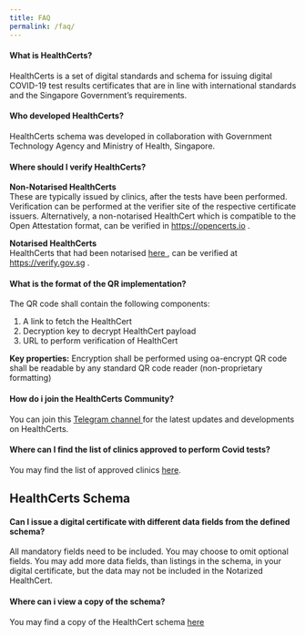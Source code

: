 ```yaml
---
title: FAQ
permalink: /faq/
---
```


#### What is HealthCerts?
HealthCerts is a set of digital standards and schema for issuing digital COVID-19 test results certificates that are in line with international standards and the Singapore Government’s requirements. 

#### Who developed HealthCerts?
HealthCerts schema was developed in collaboration with Government Technology Agency and Ministry of Health, Singapore.

#### Where should I verify HealthCerts?
**Non-Notarised HealthCerts**<br>
These are typically issued by clinics, after the tests have been performed. Verification can be performed at the verifier site of the respective certificate issuers. Alternatively, a non-notarised HealthCert which is compatible to the Open Attestation format, can be verified in <a target="_blank" href="https://opencerts.io"> https://opencerts.io </a>. 
 
**Notarised HealthCerts**<br>
HealthCerts that had been notarised <a target="_blank" href="https://notarise.gov.sg"> here </a>, can be verified at <a target="_blank" href="https://verify.gov.sg">https://verify.gov.sg </a>.

#### What is the format of the QR implementation?
The QR code shall contain the following components:
<ol class="roman"> 
<li>A link to fetch the HealthCert</li>
<li>Decryption key to decrypt HealthCert payload</li>
<li>URL to perform verification of HealthCert</li>
</ol>


**Key properties:**
Encryption shall be performed using oa-encrypt
QR code shall be readable by any standard QR code reader (non-proprietary
formatting)

#### How do i join the HealthCerts Community?
You can join this <a target="_blank" href="https://t.me/joinchat/GOgThBo8L3qhefgIVjZ-EA">Telegram channel </a> for the latest updates and developments on HealthCerts.

#### Where can I find the list of clinics approved to perform Covid tests?
You may find the list of approved clinics <a target="_blank" href="https://go.gov.sg/covid19pcrtestproviders">here</a>.

## HealthCerts Schema

#### Can I issue a digital certificate with different data fields from the defined schema?
All mandatory fields need to be included.
You may choose to omit optional fields.
You may add more data fields, than listings in the schema, in your digital certificate, but the data may not be included in the Notarized HealthCert.

#### Where can i view a copy of the schema?
You may find a copy of the HealthCert schema  <a target="_blank" href="https://healthcerts.gov.sg/schema/">here</a>
